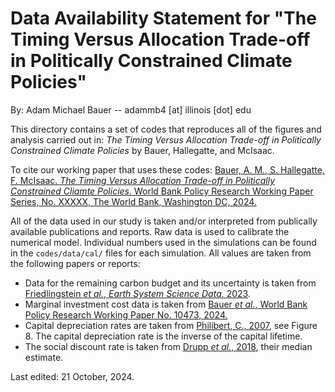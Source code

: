 # Data Availability Statement for "The Timing Versus Allocation Trade-off in Politically Constrained Climate Policies"

By: Adam Michael Bauer -- adammb4 [at] illinois [dot] edu

This directory contains a set of codes that reproduces all of the figures and analysis carried out in: *The Timing Versus Allocation Trade-off in Politically Constrained Climate Policies* by Bauer, Hallegatte, and McIsaac.

To cite our working paper that uses these codes: [Bauer, A. M., S. Hallegatte, F. McIsaac. *The Timing Versus Allocation Trade-off in Politically Constrained Cliamte Policies*. World Bank Policy Research Working Paper Series, No. XXXXX, The World Bank, Washington DC, 2024.](https://www.ambauer.com)

All of the data used in our study is taken and/or interpreted from publically available publications and reports. Raw data is used to calibrate the numerical model. Individual numbers used in the simulations can be found in the `codes/data/cal/` files for each simulation. All values are taken from the following papers or reports:

- Data for the remaining carbon budget and its uncertainty is taken from [Friedlingstein *et al.*, *Earth System Science Data*, 2023](https://www.essd.copernicus.org/articles/15/5301/2023/). 
- Marginal investment cost data is taken from [Bauer *et al.*, World Bank Policy Research Working Paper No. 10473, 2024.](https://documents.worldbank.org/en/publication/documents-reports/documentdetail/099829103282438373/idu1f2d86d77127091490d1a6df1dc342f15d10b)
- Capital depreciation rates are taken from [Philibert, C., 2007](https://www.osti.gov/etdeweb/biblio/20962174), see Figure 8. The capital depreciation rate is the inverse of the capital lifetime.
- The social discount rate is taken from [Drupp *et al.*, 2018](https://www.aeaweb.org/articles?id=10.1257/pol.20160240), their median estimate.

Last edited: 21 October, 2024.
